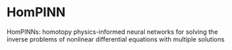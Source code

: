 # HomPINN
HomPINNs: homotopy physics-informed neural networks for solving the inverse problems of nonlinear differential equations with multiple solutions
